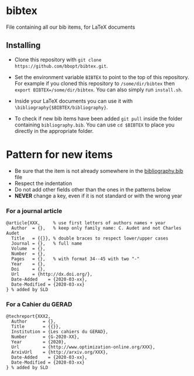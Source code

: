 # bibtex

File containing all our bib items, for LaTeX documents

## Installing

* Clone this repository with ``git clone https://github.com/bbopt/bibtex.git``.

* Set the environment variable ``BIBTEX`` to point to the top of this
  repository. For example if you cloned this repository to ``/some/dir/bibtex``
  then ``export BIBTEX=/some/dir/bibtex``. You can also simply run ``install.sh``.

* Inside your LaTeX documents you can use it with `\bibliography{$BIBTEX/bibliography}`.

* To check if new bib items have been added ``git pull`` inside the folder
  containing ``bibliography.bib``. You can use ``cd $BIBTEX`` to place you directly
  in the appropriate folder.

# Pattern for new items

- Be sure that the item is not already somewhere in the [bibliography.bib](bibliography.bib) file
- Respect the indentation
- Do not add other fields other than the ones in the patterns below
- **NEVER** change a key, even if it is not standard or with the wrong year

### For a journal article
```
@article{XXX,     % use first letters of authors names + year
  Author  = {},   % keep only family name: C. Audet and not Charles Audet
  Title   = {{}}, % double braces to respect lower/upper cases
  Journal = {},   % full name
  Volume  = {},
  Number  = {},
  Pages   = {},   % with format 34--45 with two "-"
  Year    = {},
  Doi     = {},
  Url     = {http://dx.doi.org/},
  Date-Added    = {2020-03-xx},
  Date-Modified = {2020-03-xx}
} % added by SLD
```
### For a Cahier du GERAD
```
@techreport{XXX2,
  Author      = {},
  Title       = {{}},
  Institution = {Les cahiers du GERAD},
  Number      = {G-2020-XX},
  Year        = {2020},
  Url         = {http://www.optimization-online.org/XXX},
  ArxivUrl    = {http://arxiv.org/XXX},
  Date-Added    = {2020-03-xx},
  Date-Modified = {2020-03-xx}
} % added by SLD
```
